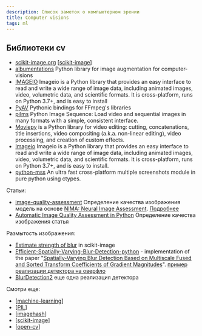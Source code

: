 ```yaml
---
description: Список заметок о компьютерном зрении
title: Computer visions
tags: ml
---
```

## Библиотеки cv

- [scikit-image.org](https://scikit-image.org/) [[scikit-image]]
- [albumentations](https://github.com/albumentations-team/albumentations) Python library for image augmentation for computer-visions
- [IMAGEIO](https://github.com/imageio/imageio) Imageio is a Python library that provides an easy interface to read and write a wide range of image data, including animated images, video, volumetric data, and scientific formats. It is cross-platform, runs on Python 3.7+, and is easy to install
- [PyAV](https://github.com/PyAV-Org/PyAV) Pythonic bindings for FFmpeg's libraries
- [pilms](https://github.com/soft-matter/pims) Python Image Sequence: Load video and sequential images in many formats with a simple, consistent interface.
- [Moviepy](https://zulko.github.io/moviepy/) is a Python library for video editing: cutting, concatenations, title insertions, video compositing (a.k.a. non-linear editing), video processing, and creation of custom effects.
- [Imageio](https://imageio.readthedocs.io/en/stable/) Imageio is a Python library that provides an easy interface to read and write a wide range of image data, including animated images, video, volumetric data, and scientific formats. It is cross-platform, runs on Python 3.7+, and is easy to install.
- [python-mss](https://python-mss.readthedocs.io/) An ultra fast cross-platform multiple screenshots module in pure python using ctypes.

Статьи:

- [image-quality-assessment](https://github.com/idealo/image-quality-assessment) Определение качества изображения модель на основе [NIMA: Neural Image Assessment](https://arxiv.org/abs/1709.05424). [Подробнее](https://ai.googleblog.com/2017/12/introducing-nima-neural-image-assessment.html)
- [Automatic Image Quality Assessment in Python](https://towardsdatascience.com/automatic-image-quality-assessment-in-python-391a6be52c11) Определение качества изображения статья

Размытость изображения:

- [Estimate strength of blur](https://scikit-image.org/docs/stable/auto_examples/filters/plot_blur_effect.html#sphx-glr-auto-examples-filters-plot-blur-effect-py) in scikit-image
- [Efficient-Spatially-Varying-Blur-Detection-python](https://github.com/Utkarsh-Deshmukh/Spatially-Varying-Blur-Detection-python) - implementation of the paper "[Spatially-Varying Blur Detection Based on Multiscale Fused and Sorted Transform Coefficients of Gradient Magnitudes](https://arxiv.org/abs/1703.07478)". [пример реализации детектора на оверфло](https://stackoverflow.com/a/67712404/15966204)
- [BlurDetection2](https://github.com/WillBrennan/BlurDetection2) еще одна реализация детектора

Смотри еще:

- [[machine-learning]]
- [[PIL]]
- [[imagehash]]
- [[scikit-image]]
- [[open-cv]]

[//begin]: # "Autogenerated link references for markdown compatibility"
[scikit-image]: ../notes/scikit-image "Scikit-image"
[machine-learning]: machine-learning "Алгоритмы машинного обучения"
[PIL]: ../notes/PIL "Pillow - обработка изображений"
[imagehash]: ../notes/imagehash "imagehash - хеширование изображений"
[scikit-image]: ../notes/scikit-image "Scikit-image"
[open-cv]: ../notes/open-cv "Open-cv"
[//end]: # "Autogenerated link references"
[//begin]: # "Autogenerated link references for markdown compatibility"
[scikit-image]: ../notes/scikit-image "Scikit-image"
[machine-learning]: machine-learning "Алгоритмы машинного обучения"
[PIL]: ../notes/PIL "Pillow - обработка изображений"
[imagehash]: ../notes/imagehash "imagehash - хеширование изображений"
[scikit-image]: ../notes/scikit-image "Scikit-image"
[open-cv]: ../notes/open-cv "Open-cv"
[//end]: # "Autogenerated link references"